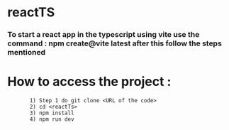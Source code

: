 # reactTS
### To start a react app in the typescript using vite use the command : npm create@vite latest after this follow the steps mentioned 

# How to access the project : 
           1) Step 1 do git clone <URL of the code>
           2) cd <reactTs>
           3) npm install 
           4) npm run dev
           
        
